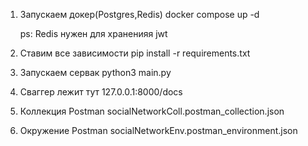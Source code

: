 1. Запускаем докер(Postgres,Redis)
   docker compose up -d

   ps: Redis нужен для храненияя jwt
3. Ставим все зависимости
   pip install -r requirements.txt
4. Запускаем сервак
   python3 main.py
5. Сваггер лежит тут
   127.0.0.1:8000/docs
6. Коллекция Postman
socialNetworkColl.postman_collection.json
7. Окружение Postman
socialNetworkEnv.postman_environment.json

